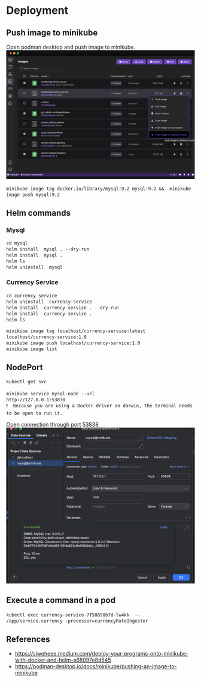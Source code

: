 # Deployment


## Push image to minikube
Open podman desktop and push image to minikube.
![podman.png](podman.png)

```shell
minikube image tag docker.io/library/mysql:9.2 mysql:9.2 &&  minikube image push mysql:9.2
```

## Helm commands
### Mysql
```shell
cd mysql
helm install  mysql . --dry-run
helm install  mysql . 
helm ls
helm uninstall  mysql
```



### Currency Service
```shell
cd currency-service
helm uninstall  currency-service 
helm install  currency-service . --dry-run
helm install  currency-service . 
helm ls
```

```shell
minikube image tag localhost/currency-service:latest localhost/currency-service:1.0
minikube image push localhost/currency-service:1.0 
minikube image list
```


## NodePort
```shell
kubectl get svc

minikube service mysql-node --url
http://127.0.0.1:53838
❗  Because you are using a Docker driver on darwin, the terminal needs to be open to run it.

```

Open connection through port 53838
![connection.png](connection.png)

## Execute a command in a pod
```shell
kubectl exec currency-service-7f58898b7d-lw4kk  -- /app/service.currency -processor=currencyRateIngestor 
```



## References
- https://siweheee.medium.com/deploy-your-programs-onto-minikube-with-docker-and-helm-a68097e8d545
- https://podman-desktop.io/docs/minikube/pushing-an-image-to-minikube
